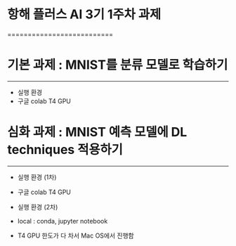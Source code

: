# 항해 플러스 AI 3기 1주차 과제
==========================

# 기본 과제 : MNIST를 분류 모델로 학습하기
-----------------------------------
* 실행 환경
 * 구글 colab T4 GPU 

# 심화 과제 : MNIST 예측 모델에 DL techniques 적용하기
------------------------------------------------
* 실행 환경 (1차)
 * 구글 colab T4 GPU

* 실행 환경 (2차)
 * local : conda, jupyter notebook
 * T4 GPU 한도가 다 차서 Mac OS에서 진행함
